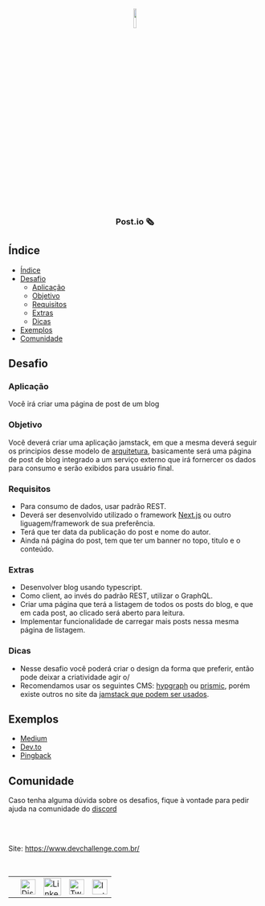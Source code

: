 <br />
<p align="center">
  <img width="10%" align="center" src="./jamstack.svg"/>
  
  <h3 align="center">Post.io 🗞️</h3>

## Índice

- [Índice](#índice)
- [Desafio](#desafio)
  - [Aplicação](#aplicação)
  - [Objetivo](#objetivo)
  - [Requisitos](#requisitos)
  - [Extras](#extras)
  - [Dicas](#dicas)
- [Exemplos](#exemplos)
- [Comunidade](#comunidade)

## Desafio

### Aplicação

Você irá criar uma página de post de um blog

### Objetivo

Você deverá criar uma aplicação jamstack, em que a mesma deverá seguir os principios desse modelo de [arquitetura](https://jamstack.org/), basicamente será uma página de post de blog integrado a um serviço externo que irá fornercer os dados para consumo e serão exibidos para usuário final.

### Requisitos

- Para consumo de dados, usar padrão REST.
- Deverá ser desenvolvido utilizado o framework [Next.js](https://nextjs.org/docs) ou outro liguagem/framework de sua preferência.
- Terá que ter data da publicação do post e nome do autor.
- Ainda ná página do post, tem que ter um banner no topo, titulo e o conteúdo.

### Extras

- Desenvolver blog usando typescript.
- Como client, ao invés do padrão REST, utilizar o GraphQL.
- Criar uma página que terá a listagem de todos os posts do blog, e que em cada post, ao clicado será aberto para leitura.
- Implementar funcionalidade de carregar mais posts nessa mesma página de listagem.

### Dicas

- Nesse desafio você poderá criar o design da forma que preferir, então pode deixar a criatividade agir o/
- Recomendamos usar os seguintes CMS: [hypgraph](https://hygraph.com/) ou [prismic](https://prismic.io/), porém existe outros no site da [jamstack que podem ser usados](https://jamstack.org/headless-cms/).

## Exemplos

- [Medium](https://medium.com/backticks-tildes/the-s-o-l-i-d-principles-in-pictures-b34ce2f1e898)
- [Dev.to](https://dev.to/jeroendedauw/advice-for-junior-developers-30am)
- [Pingback](https://pingback.com/susanowo/melhores-navegadores)

## Comunidade

Caso tenha alguma dúvida sobre os desafios, fique à vontade para pedir ajuda na comunidade do [discord](https://discord.gg/yvYXhGj)

<br><br>

Site: <https://www.devchallenge.com.br/>

<br>

<table style="border-color:transparent">
   <th>
    <td>
      <a href="https://discord.gg/yvYXhGj"><img src="https://cdn3.iconfinder.com/data/icons/discord/64/discord_20-512.png" width="30px" height="30px" alt="Discord">      
      </a>
    </td>
    <td>
       <a href="https://www.linkedin.com/company/devchallenge/"><img src="https://cdn3.iconfinder.com/data/icons/glypho-social-and-other-logos/64/logo-linkedin-512.png" width="35px" height="35px"  alt="Linkedin">
      </a>
    </td>
    <td>
      <a href="https://twitter.com/dev_challenge">
        <img src="https://cdn3.iconfinder.com/data/icons/picons-social/57/43-twitter-512.png" width="30px" height="30px" alt="Twitter">
      </a>
    </td>
    <td>
      <a href="https://www.instagram.com/devchallenge/"><img src="https://cdn4.iconfinder.com/data/icons/picons-social/57/38-instagram-3-512.png" width="30px"            height="30px" alt="Instagram">
      </a>
    </td>
   </th>
</table>
